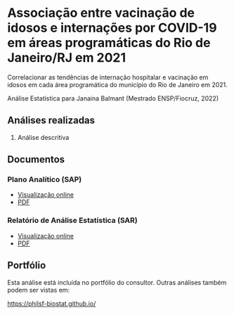 # Associação entre vacinação de idosos e internações por COVID-19 em áreas programáticas do Rio de Janeiro/RJ em 2021

Correlacionar as tendências de internação hospitalar e vacinação em idosos em cada área programática do município do Rio de Janeiro em 2021.

Análise Estatística para Janaina Balmant (Mestrado ENSP/Fiocruz, 2022)

## Análises realizadas

1. Análise descritiva

## Documentos

### Plano Analítico (SAP)

<!-- - [Visualização online][sapviz-v02] -->
<!-- - [PDF][sappdf-v02] -->

- [Visualização online][sapviz-v01]
- [PDF][sappdf-v01]

### Relatório de Análise Estatística (SAR)

<!-- - [Visualização online][reportviz-v02] -->
<!-- - [PDF][pdf-v02] -->

- [Visualização online][reportviz-v01]
- [PDF][pdf-v01]

<!-- ## Análises associadas -->

<!-- Esta análise é parte de um projeto maior e é suportada por outras análises, disponíveis abaixo. -->

<!-- **[assoc_title]** -->

<!-- <[assoc_link]> -->

## Portfólio

Esta análise está incluída no portfólio do consultor.
Outras análises também podem ser vistas em:

<https://philsf-biostat.github.io/>

<!-- --- -->

[sapviz-v01]: report/SAP-2022-016-JB-v01.md
[sapviz-v02]: report/SAP-2022-016-JB-v02.md
[sappdf-v01]: https://docs.google.com/viewer?url=https://github.com/philsf-biostat/SAR-2022-016-JB/raw/main/report/SAP-2022-016-JB-v01.pdf
[sappdf-v02]: https://docs.google.com/viewer?url=https://github.com/philsf-biostat/SAR-2022-016-JB/raw/main/report/SAP-2022-016-JB-v02.pdf

[reportviz-v01]: report/SAR-2022-016-JB-v01.md
[reportviz-v02]: report/SAR-2022-016-JB-v02.md
[pdf-v01]: https://docs.google.com/viewer?url=https://github.com/philsf-biostat/SAR-2022-016-JB/raw/main/report/SAR-2022-016-JB-v01.pdf
[pdf-v02]: https://docs.google.com/viewer?url=https://github.com/philsf-biostat/SAR-2022-016-JB/raw/main/report/SAR-2022-016-JB-v02.pdf
[docx-v01]: https://docs.google.com/viewer?url=https://github.com/philsf-biostat/SAR-2022-016-JB/raw/main/report/SAR-2022-016-JB-v01.docx
[docx-v02]: https://docs.google.com/viewer?url=https://github.com/philsf-biostat/SAR-2022-016-JB/raw/main/report/SAR-2022-016-JB-v02.docx
